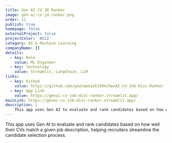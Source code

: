 ```yaml
---
title: Gen AI CV JD Ranker
image: gen-ai-cv-jd-ranker.png
order: 11
publish: true
homepage: false
externalProject: false
projectColor: '#222'
category: AI & Machine Learning
companyName: []
details:
  - key: Role
    value: ML Engineer
  - key: Technology
    value: Streamlit, LangChain, LLM
links:
  - key: Github
    value: https://github.com/gautamnaik1994/GenAI-CV-Job-Disc-Ranker
  - key: App Link
    value: https://genai-cv-job-disc-ranker.streamlit.app/
mainLink: https://genai-cv-job-disc-ranker.streamlit.app/
description: | 
    This app uses Gen AI to evaluate and rank candidates based on how well their CVs match a given job description, helping recruiters streamline the candidate selection process.
---
```


<!--StartFragment-->
This app uses Gen AI to evaluate and rank candidates based on how well their CVs match a given job description, helping recruiters streamline the candidate selection process.
<!--EndFragment-->
